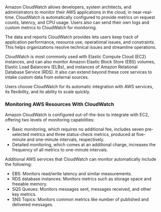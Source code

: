 Amazon CloudWatch allows developers, system architects, and administrators to monitor their AWS applications in the cloud, in near-real-time. CloudWatch is automatically configured to provide metrics on request counts, latency, and CPU usage. Users also can send their own logs and custom metrics to CloudWatch for monitoring.

The data and reports CloudWatch provides lets users keep track of application performance, resource use, operational issues, and constraints. This helps organizations resolve technical issues and streamline operations.

CloudWatch is most commonly used with Elastic Compute Cloud (EC2) instances, and can also monitor Amazon Elastic Block Store (EBS) volumes, Elastic Load Balancers (ELBs), and instances of Amazon Relational Database Service (RDS). It also can extend beyond these core services to intake custom data from external sources.

Users choose CloudWatch for its automatic integration with AWS services, its flexibility, and its ability to scale quickly.

### Monitoring AWS Resources With CloudWatch

Amazon CloudWatch is configured out-of-the-box to integrate with EC2, offering two levels of monitoring capabilities:

* Basic monitoring, which requires no additional fee, includes seven pre-selected metrics and three status-check metrics, produced at five-minute and one-minute intervals, respectively.  
* Detailed monitoring, which comes at an additional charge, increases the frequency of all metrics to one-minute intervals.  

Additional AWS services that CloudWatch can monitor automatically include the following:

* EBS: Monitors read/write latency and similar measurements.  
* RDS database instances: Monitors metrics such as storage space and freeable memory.  
* SQS Queues: Monitors messages sent, messages received, and other key metrics.  
* SNS Topics: Monitors common metrics like number of published and delivered messages.  
